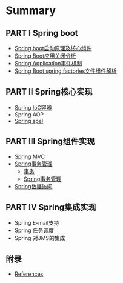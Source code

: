 # Summary

## PART I Spring boot

* [Spring boot启动原理及核心组件](boot/spring-boot-initialization.md)
* [Spring Boot应用关闭分析](boot/spring-boot-app-close.md)
* [Spring Application事件机制](boot/event-mechanism.md)
* [Spring Boot spring.factories文件组件解析](boot/spring-boot-spring-factories.md)

## PART Ⅱ Spring核心实现
* [Spring IoC容器](ioc/spring-ioc容器.md)
* Spring AOP
* [Spring spel]()

## PART Ⅲ Spring组件实现
* [Spring MVC](mvc/spring-mvc.md)
* [Spring事务管理]()
    * [事务](221-事务.md)
    * [Spring事务管理](222.md)
* [Spring数据访问](23-spring数据访问.md)

## PART Ⅳ Spring集成实现
* Spring E-mail支持
* Spring 任务调度
* Spring 对JMS的集成


## 附录
* [References](references.md)

